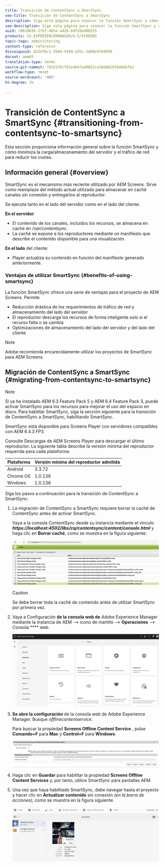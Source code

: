 ```yaml
---
title: Transición de ContentSync a SmartSync
seo-title: Transición de ContentSync a SmartSync
description: Siga esta página para conocer la función SmartSync y cómo puede realizar la transición de ContentSync a SmartSync.
seo-description: Siga esta página para conocer la función SmartSync y cómo puede realizar la transición de ContentSync a SmartSync.
uuid: c0619b56-1f6f-465a-a428-6df28e40b555
products: SG_EXPERIENCEMANAGER/6.5/SCREENS
topic-tags: administering
content-type: reference
discoiquuid: 822dfbc1-3584-4509-a35c-1d68e5f84509
docset: aem65
translation-type: tm+mt
source-git-commit: 7832176cfb1e4647a49852ce382862978dddbfe2
workflow-type: tm+mt
source-wordcount: '465'
ht-degree: 1%

---
```



# Transición de ContentSync a SmartSync {#transitioning-from-contentsync-to-smartsync}

Esta sección proporciona información general sobre la función SmartSync y cómo minimiza la carga/almacenamiento del servidor y el tráfico de red para reducir los costes.

## Información general {#overview}

SmartSync es el mecanismo más reciente utilizado por AEM Screens. Sirve como reemplazo del método actual utilizado para almacenar en caché canales sin conexión y entregarlos al reproductor.

Se ejecuta tanto en el lado del servidor como en el lado del cliente.

**En el servidor**:

* El contenido de los canales, incluidos los recursos, se almacena en caché en */var/contentsync*.
* La caché se expone a los reproductores mediante un manifiesto que describe el contenido disponible para una visualización.

**En el lado** del cliente:

* Player actualiza su contenido en función del manifiesto generado anteriormente.

### Ventajas de utilizar SmartSync {#benefits-of-using-smartsync}

La función SmartSync ofrece una serie de ventajas para el proyecto de AEM Screens. Permite

* Reducción drástica de los requerimientos de tráfico de red y almacenamiento del lado del servidor
* El reproductor descarga los recursos de forma inteligente solo si el recurso falta o se cambia
* Optimizaciones de almacenamiento del lado del servidor y del lado del cliente

>[!NOTE]
>
>Adobe recomienda encarecidamente utilizar los proyectos de SmartSync para AEM Screens.

## Migración de ContentSync a SmartSync {#migrating-from-contentsync-to-smartsync}

>[!NOTE]
>
>Si ya ha instalado AEM 6.3 Feature Pack 5 y AEM 6.4 Feature Pack 3, puede activar SmartSync para los recursos para mejorar el uso del espacio en disco. Para habilitar SmartSync, siga la sección siguiente para la transición de ContentSync a SmartSync, habilitando SmartSync.
>
>SmartSync está disponible para Screens Player con servidores compatibles con AEM 6.4.3 FP3.
>
>Consulte Descargas [](https://download.macromedia.com/screens/) de AEM Screens Player para descargar el último reproductor. La siguiente tabla describe la versión mínima del reproductor requerida para cada plataforma:

| **Plataforma** | **Versión mínima del reproductor admitida** |
|---|---|
| Android | 3.3.72 |
| Chrome OS | 1.0.136 |
| Windows | 1.0.136 |

Siga los pasos a continuación para la transición de ContentSync a SmartSync:

1. La migración de ContentSync a SmartSync requiere borrar la caché de ContentSync antes de activar SmartSync.

   Vaya a la consola ContentSync desde su instancia mediante el vínculo ***https://localhost:4502/libs/cq/contentsync/content/console.html*** y haga clic en **Borrar caché**, como se muestra en la figura siguiente:

   ![clear_contesync_cache](assets/clear_contesync_cache.png)

   >[!CAUTION]
   >
   >Se debe borrar toda la caché de contenido antes de utilizar SmartSync por primera vez.

1. Vaya a Configuración **de la consola web de** Adobe Experience Manager mediante la instancia de AEM —> icono de martillo —> **Operaciones** —> Consola **** web.

   ![screen_shot_2019-02-11at15339pm](assets/screen_shot_2019-02-11at15339pm.png)

1. **Se abre la configuración** de la consola web de Adobe Experience Manager. Busque *offlinecontentservice*.

   Para buscar la propiedad **Screens Offline Content Service** , pulse **Comando+F** para **Mac** y **Control+F** para **Windows**.

   ![screen_shot_2019-02-19at22643pm](assets/screen_shot_2019-02-19at22643pm.png)

1. Haga clic en **Guardar** para habilitar la propiedad **Screens Offline Content Services** y, por tanto, utilice SmartSync para pantallas AEM.
1. Una vez que haya habilitado SmartSync, debe navegar hasta el proyecto y hacer clic en **Actualizar contenido** sin conexión *(en la barra de acciones),* como se muestra en la figura siguiente.

   ![screen_shot_2019-02-25at102605am](assets/screen_shot_2019-02-25at102605am.png)